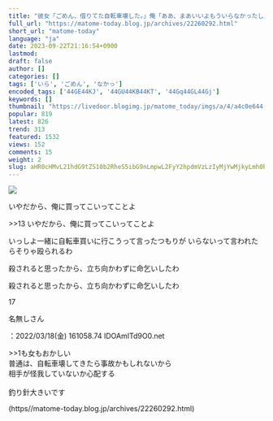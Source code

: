 ```yaml
---
title: "彼女「ごめん、借りてた自転車壊した。」俺「ああ、まあいいよもういらなかったし」 "
full_url: "https://matome-today.blog.jp/archives/22260292.html"
short_url: "matome-today"
language: "ja"
date: 2023-09-22T21:16:54+0900
lastmod: 
draft: false
author: []
categories: []
tags: ['いら', 'ごめん', 'なかっ']
encoded_tags: ['44GE44KJ', '44GU44KB44KT', '44Gq44GL44Gj']
keywords: []
thumbnail: "https://livedoor.blogimg.jp/matome_today/imgs/a/4/a4c0e644-s.png"
popular: 819
latest: 826
trend: 313
featured: 1532
views: 152
comments: 15
weight: 2
slug: aHR0cHMvL21hdG9tZS10b2RheS5ibG9nLmpwL2FyY2hpdmVzLzIyMjYwMjkyLmh0bWw=
---
```


![](https://livedoor.blogimg.jp/matome_today/imgs/a/4/a4c0e644-s.png)

<div><p>いやだから、俺に買ってこいってことよ</p><p>>>13 いやだから、俺に買ってこいってことよ</p><p>いっしよ一緒に自転車買いに行こうって言ったつもりが いらないって言われたらそりゃ殴られるわ</p><p>殺されると思ったから、立ち向かわずに命乞いしたわ</p><p>殺されると思ったから、立ち向かわずに命乞いしたわ</p><p>17 <p>名無しさん</p>：2022/03/18(金) 161058.74 IDOAmITd9O0.net<br></p><p><p>>>1も女もおかしい <br> 普通は、自転車壊してきたら事故かもしれないから <br> 相手が怪我していないか心配する <br> <br> 釣り針大きいです </p></p></div>

(https//matome-today.blog.jp/archives/22260292.html)
